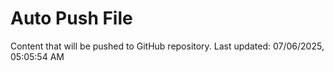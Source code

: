 # Auto Push File

Content that will be pushed to GitHub repository.
Last updated: 07/06/2025, 05:05:54 AM